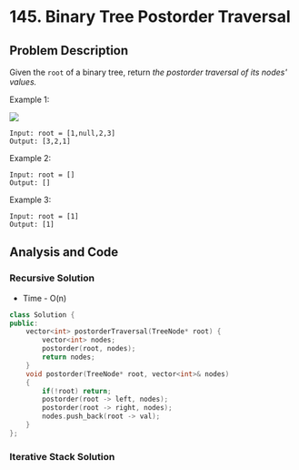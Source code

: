 # 145. Binary Tree Postorder Traversal

## Problem Description

Given the `root` of a binary tree, return _the postorder traversal of its nodes' values._

Example 1:

![](https://assets.leetcode.com/uploads/2020/08/28/pre1.jpg)

```
Input: root = [1,null,2,3]
Output: [3,2,1]
```

Example 2:

```
Input: root = []
Output: []
```

Example 3:

```
Input: root = [1]
Output: [1]
```

## Analysis and Code

### Recursive Solution

- Time - O(n)

```C++
class Solution {
public:
    vector<int> postorderTraversal(TreeNode* root) {
        vector<int> nodes;
        postorder(root, nodes);
        return nodes;
    }
    void postorder(TreeNode* root, vector<int>& nodes)
    {
        if(!root) return;
        postorder(root -> left, nodes);
        postorder(root -> right, nodes);
        nodes.push_back(root -> val);
    }
};
```

### Iterative Stack Solution
